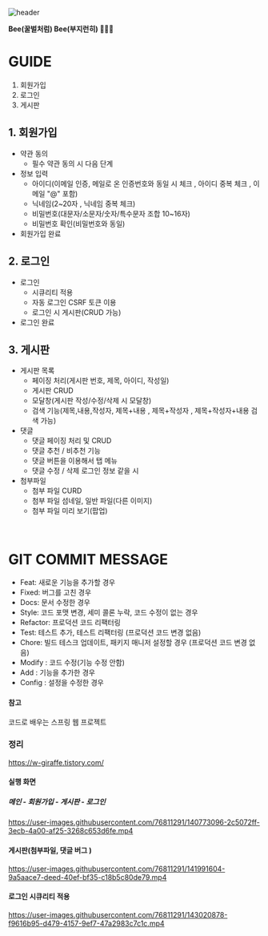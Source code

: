 
![header](https://capsule-render.vercel.app/api?type=Waving&text=🌻BeeBee🌻&animation=fadeIn&fontSize=50&descAlignX=10&color=0:FF985A,100:FFB347)


<b style="text-align=center">Bee(꿀벌처럼) Bee(부지런히) 🌻🐝🌻</b>

# GUIDE
1. 회원가입
2. 로그인
3. 게시판

## 1. 회원가입
+ 약관 동의
  + 필수 약관 동의 시 다음 단계
+ 정보 입력
  + 아이디(이메일 인증, 메일로 온 인증번호와 동일 시 체크 , 아이디 중복 체크 , 이메일 "@" 포함)
  + 닉네임(2~20자 , 닉네임 중복 체크)
  + 비밀번호(대문자/소문자/숫자/특수문자 조합 10~16자)
  + 비밀번호 확인(비밀번호와 동일)
+ 회원가입 완료

## 2. 로그인
+ 로그인
  + 시큐리티 적용
  + 자동 로그인 CSRF 토큰 이용
  + 로그인 시 게시판(CRUD 가능)
+ 로그인 완료

## 3. 게시판
+ 게시판 목록
  + 페이징 처리(게시판 번호, 제목, 아이디, 작성일)
  + 게시판 CRUD
  + 모달창(게시판 작성/수정/삭제 시 모달창)
  + 검색 기능(제목,내용,작성자, 제목+내용 , 제목+작성자 , 제목+작성자+내용 검색 가능)
+ 댓글
  + 댓글 페이징 처리 및 CRUD
  + 댓글 추천 / 비추천 기능
  + 댓글 버튼을 이용해서 탭 메뉴
  + 댓글 수정 / 삭제 로그인 정보 같을 시
+ 첨부파일
  + 첨부 파일 CURD
  + 첨부 파일 섬네일, 일반 파일(다른 이미지)
  + 첨부 파일 미리 보기(팝업)
<br>

# GIT COMMIT MESSAGE
+ Feat: 새로운 기능을 추가할 경우 <br>
+ Fixed: 버그를 고친 경우 <br>
+ Docs: 문서 수정한 경우 <br>
+ Style: 코드 포맷 변경, 세미 콜론 누락, 코드 수정이 없는 경우 <br>
+ Refactor: 프로덕션 코드 리팩터링 <br>
+ Test: 테스트 추가, 테스트 리팩터링 (프로덕션 코드 변경 없음) <br>
+ Chore: 빌드 테스크 업데이트, 패키지 매니저 설정할 경우 (프로덕션 코드 변경 없음) <br>
+ Modify : 코드 수정(기능 수정 안함) <br>
+ Add : 기능을 추가한 경우 <br>
+ Config : 설정을 수정한 경우 <br>


#### 참고

코드로 배우는 스프링 웹 프로젝트

### 정리

https://w-giraffe.tistory.com/ <br>

#### 실행 화면

##### 메인 - 회원가입 - 게시판 - 로그인
https://user-images.githubusercontent.com/76811291/140773096-2c5072ff-3ecb-4a00-af25-3268c653d6fe.mp4

#### 게시판(첨부파일, 댓글 버그 )
https://user-images.githubusercontent.com/76811291/141991604-9a5aace7-deed-40ef-bf35-c18b5c80de79.mp4

#### 로그인 시큐리티 적용
https://user-images.githubusercontent.com/76811291/143020878-f9616b95-d479-4157-9ef7-47a2983c7c1c.mp4


